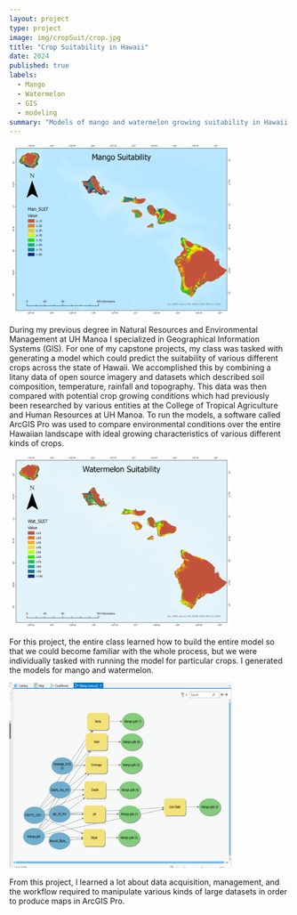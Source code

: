 ```yaml
---
layout: project
type: project
image: img/cropSuit/crop.jpg
title: "Crop Suitability in Hawaii"
date: 2024
published: true
labels:
  - Mango
  - Watermelon
  - GIS
  - modeling
summary: "Models of mango and watermelon growing suitability in Hawaii."
---
```


<div class="text-center p-4">
  <img width="400px" src="../img/cropSuit/Mango.jpg" class="img-thumbnail" >
</div>

During my previous degree in Natural Resources and Environmental Management at UH Manoa I specialized in Geographical Information Systems (GIS). For one of my capstone projects, my class was tasked with generating a model which could predict the suitability of various different crops across the state of Hawaii. We accomplished this by combining a litany data of open source imagery and datasets which described soil composition, temperature, rainfall and topography. This data was then compared with potential crop growing conditions which had previously been researched by various entities at the College of Tropical Agriculture and Human Resources at UH Manoa. To run the models, a software called ArcGIS Pro was used to compare environmental conditions over the entire Hawaiian landscape with ideal growing characteristics of various different kinds of crops. 
 
<div class = "text-center p-4">
  <img width="400px" src="../img/cropSuit/Watermelon.jpg" class="img-thumbnail" >
</div>

For this project, the entire class learned how to build the entire model so that we could become familiar with the whole process, but we were individually tasked with running the model for particular crops. I generated the models for mango and watermelon.

<div class = "text-center p-4">
  <img width="400px" src="../img/cropSuit/mangoFlow.png" class="img-thumbnail" >
</div>

From this project, I learned a lot about data acquisition, management, and the workflow required to manipulate various kinds of large datasets in order to produce maps in ArcGIS Pro.
